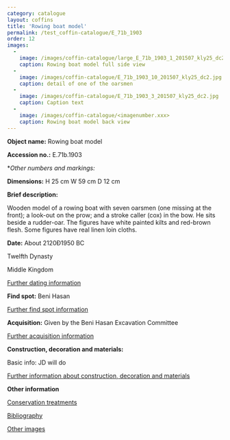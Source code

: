 ```yaml
---
category: catalogue
layout: coffins
title: 'Rowing boat model'
permalink: /test_coffin-catalogue/E_71b_1903
order: 12
images: 
  -
    image: /images/coffin-catalogue/large_E_71b_1903_1_201507_kly25_dc2.jpg
    caption: Rowing boat model full side view 
  -
    image: /images/coffin-catalogue/E_71b_1903_10_201507_kly25_dc2.jpg
    caption: detail of one of the oarsmen
  -
    image: /images/coffin-catalogue/E_71b_1903_3_201507_kly25_dc2.jpg
    caption: Caption text
  -
    image: /images/coffin-catalogue/<imagenumber.xxx>
    caption: Rowing boat model back view
---
```


**Object name:** 
Rowing boat model

**Accession no.:** 
E.71b.1903

**Other numbers and markings:*
<other numbers etc.>

**Dimensions:** 
H 25 cm
W 59 cm
D 12 cm

**Brief description:** 

Wooden model of a rowing boat with seven oarsmen (one missing at the front); a look-out on the prow; and a stroke caller (cox) in the bow. He sits beside a rudder-oar. The figures have white painted kilts and red-brown flesh. Some figures have real linen loin cloths.



**Date:**
About 2120Ð1950 BC

Twelfth Dynasty

Middle Kingdom

[Further dating information](/catalogue_extras/E_71b_1903_dating)

**Find spot:**
Beni Hasan

[Further find spot information](/catalogue_extras/E_71b_1903_findspot)

**Acquisition:**
Given by the Beni Hasan Excavation Committee

[Further acquisition information](/catalogue_extras/E_71b_1903_acquisition)

**Construction, decoration and materials:**

Basic info: JD will do

[Further information about construction, decoration and materials](/catalogue_extras/E_71b_1903_materials)


**Other information**

[Conservation treatments](/catalogue_extras/E_71b_1903_conservation)

[Bibliography](/catalogue_extras/E_71b_1903_bibliography)

[Other images](/catalogue_extras/E_71b_1903_imagesheet)


